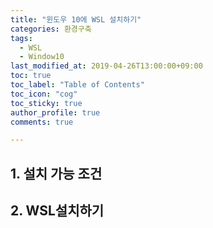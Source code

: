 ```yaml
---
title: "윈도우 10에 WSL 설치하기"
categories: 환경구축
tags:
  - WSL
  - Window10
last_modified_at: 2019-04-26T13:00:00+09:00
toc: true 
toc_label: "Table of Contents"
toc_icon: "cog" 
toc_sticky: true 
author_profile: true
comments: true

---
```


## 1. 설치 가능 조건

## 2. WSL설치하기 

